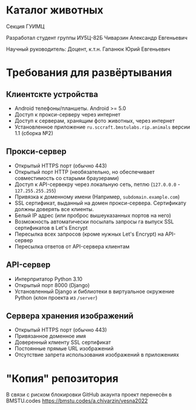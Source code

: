 # Каталог животных
Секция ГУИМЦ

Разработал студент группы ИУ5Ц-82Б Чиварзин Александр Евгеньевич

Научный руководитель: Доцент, к.т.н. Гапанюк Юрий Евгеньевич


# Требования для развёртывания

## Клиентскте устройства
* Android телефоны/планшеты. Android >= 5.0
* Доступ к прокси-серверу через интернет
* Доступ к серверам, хранящим фото животных, через интернет
* Установленное приложение `ru.sccraft.bmstulabs.rip.animals` версии 1.1 (сборка №2)

## Прокси-сервер
* Открытый HTTPS порт (обычно 443)
* Открытый порт HTTP (необязательно, но обеспечивает совместимость со старыми браузерами)
* Доступ к API-сервекру через локальную сеть, петлю (`127.0.0.0` - `127.255.255.255`)
* Привязка к доменному имени (Например, `subdomain.example.com`)
* SSL сертификат, выданный на домен прокси-сервера. Сертификату должны доверять все клиенты.
* Белый IP адрес (или проброс вышеуказанных портов на него)
* Возможность автоматически посылать запросы га выпуск SSL сертификатов в Let's Encrypt
* Пересылка всех запросов (кроме нужных Let's Encrypt) на API-сервер
* Пересылка ответов от API-сервера клиентам

## API-сервер
* Интерпритатор Python 3.10
* Открытый порт 8000 (Django)
* Установленный Django и библиотеки в виртуальное окружение Python (клон проекта из `/server`)

## Сервера хранения изображений
* Открытый HTTPS порт (обычно 443)
* Привязанное доменное имя
* Доверенный клменту SSL сертификат
* Постоянные прямые URL изображений
* Отсутствие запрета использования изображений в приложениях

# "Копия" репозитория

В связи с риском блокировки GitHub акаунта проект перенесён в BMSTU.codes https://bmstu.codes/a.chivarzin/vesna2022
